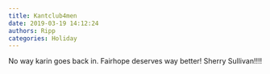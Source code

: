 ```yaml
---
title: Kantclub4men
date: 2019-03-19 14:12:24
authors: Ripp
categories: Holiday
---
```


 No way karin goes back in.
Fairhope deserves way better!
Sherry Sullivan!!!!